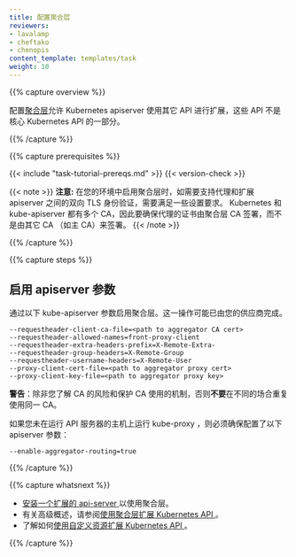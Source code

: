 ```yaml
---
title: 配置聚合层
reviewers:
- lavalamp
- cheftako
- chenopis
content_template: templates/task
weight: 10
---
```

<!--
---
title: Configure the Aggregation Layer
reviewers:
- lavalamp
- cheftako
- chenopis
content_template: templates/task
weight: 10
---
-->

{{% capture overview %}}

配置[聚合层](/docs/concepts/api-extension/apiserver-aggregation/)允许 Kubernetes apiserver 使用其它 API 进行扩展，这些 API 不是核心 Kubernetes API 的一部分。
<!--
Configuring the [aggregation layer](/docs/concepts/api-extension/apiserver-aggregation/) allows the Kubernetes apiserver to be extended with additional APIs, which are not part of the core Kubernetes APIs.
-->

{{% /capture %}}

{{% capture prerequisites %}}

{{< include "task-tutorial-prereqs.md" >}} {{< version-check >}}

{{< note >}}
**注意:** 在您的环境中启用聚合层时，如需要支持代理和扩展 apiserver 之间的双向 TLS 身份验证，需要满足一些设置要求。
Kubernetes 和 kube-apiserver 都有多个 CA，因此要确保代理的证书由聚合层 CA 签署，而不是由其它 CA （如主 CA）来签署。
{{< /note >}}
<!--
{{< note >}}
**Note:** There are a few setup requirements for getting the aggregation layer working in your environment to support mutual TLS auth between the proxy and extension apiservers. Kubernetes and the kube-apiserver have multiple CAs, so make sure that the proxy is signed by the aggregation layer CA and not by something else, like the master CA.
{{< /note >}}
-->

{{% /capture %}}

{{% capture steps %}}

## 启用 apiserver 参数

通过以下 kube-apiserver 参数启用聚合层。这一操作可能已由您的供应商完成。

    --requestheader-client-ca-file=<path to aggregator CA cert>
    --requestheader-allowed-names=front-proxy-client
    --requestheader-extra-headers-prefix=X-Remote-Extra-
    --requestheader-group-headers=X-Remote-Group
    --requestheader-username-headers=X-Remote-User
    --proxy-client-cert-file=<path to aggregator proxy cert>
    --proxy-client-key-file=<path to aggregator proxy key>

**警告**：除非您了解 CA 的风险和保护 CA 使用的机制，否则**不要**在不同的场合重复使用同一 CA。

如果您未在运行 API 服务器的主机上运行 kube-proxy ，则必须确保配置了以下 apiserver 参数：

    --enable-aggregator-routing=true
<!--
## Enable apiserver flags

Enable the aggregation layer via the following kube-apiserver flags. They may have already been taken care of by your provider.

    --requestheader-client-ca-file=<path to aggregator CA cert>
    --requestheader-allowed-names=front-proxy-client
    --requestheader-extra-headers-prefix=X-Remote-Extra-
    --requestheader-group-headers=X-Remote-Group
    --requestheader-username-headers=X-Remote-User
    --proxy-client-cert-file=<path to aggregator proxy cert>
    --proxy-client-key-file=<path to aggregator proxy key>

WARNING: do **not** reuse a CA that is used in a different context unless you understand the risks and the mechanisms to protect the CA's usage.

If you are not running kube-proxy on a host running the API server, then you must make sure that the system is enabled with the following apiserver flag:

    --enable-aggregator-routing=true
-->

{{% /capture %}}

{{% capture whatsnext %}}

* [安装一个扩展的 api-server ](/docs/tasks/access-kubernetes-api/setup-extension-api-server/) 以使用聚合层。
* 有关高级概述，请参阅[使用聚合层扩展 Kubernetes API ](/docs/concepts/api-extension/apiserver-aggregation/)。
* 了解如何[使用自定义资源扩展 Kubernetes API ](/docs/tasks/access-kubernetes-api/extend-api-custom-resource-definitions/)。

<!--
* [Setup an extension api-server](/docs/tasks/access-kubernetes-api/setup-extension-api-server/) to work with the aggregation layer.
* For a high level overview, see [Extending the Kubernetes API with the aggregation layer](/docs/concepts/api-extension/apiserver-aggregation/).
* Learn how to [Extend the Kubernetes API Using Custom Resource Definitions](/docs/tasks/access-kubernetes-api/extend-api-custom-resource-definitions/).
-->

{{% /capture %}}
